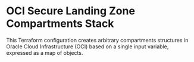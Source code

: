 # OCI Secure Landing Zone Compartments Stack

This Terraform configuration creates arbitrary compartments structures in Oracle Cloud Infrastructure (OCI) based on a single input variable, expressed as a map of objects.
